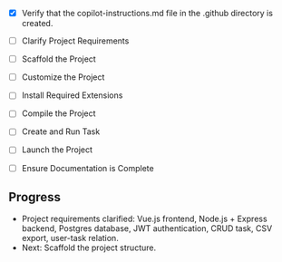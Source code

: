 - [x] Verify that the copilot-instructions.md file in the .github directory is created.

- [ ] Clarify Project Requirements
- [ ] Scaffold the Project
- [ ] Customize the Project
- [ ] Install Required Extensions
- [ ] Compile the Project
- [ ] Create and Run Task
- [ ] Launch the Project
- [ ] Ensure Documentation is Complete

## Progress

- Project requirements clarified: Vue.js frontend, Node.js + Express backend, Postgres database, JWT authentication, CRUD task, CSV export, user-task relation.
- Next: Scaffold the project structure.
